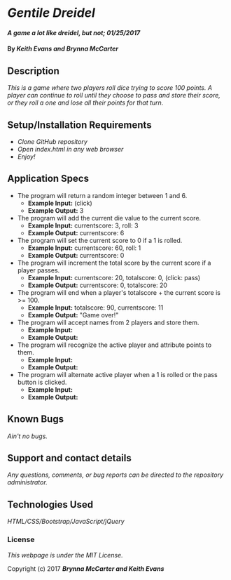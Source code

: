 # _Gentile Dreidel_

#### _A game a lot like dreidel, but not; 01/25/2017_

#### By _**Keith Evans and Brynna McCarter**_

## Description

_This is a game where two players roll dice trying to score 100 points. A player can continue to roll until they choose to pass and store their score, or they roll a one and lose all their points for that turn._

## Setup/Installation Requirements

* _Clone GitHub repository_
* _Open index.html in any web browser_
* _Enjoy!_

## Application Specs

* The program will return a random integer between 1 and 6.
  * **Example Input:** (click)
  * **Example Output:** 3
* The program will add the current die value to the current score.
  * **Example Input:** currentscore: 3, roll: 3
  * **Example Output:** currentscore: 6
* The program will set the current score to 0 if a 1 is rolled.
  * **Example Input:** currentscore: 60, roll: 1
  * **Example Output:** currentscore: 0
* The program will increment the total score by the current score if a player passes.
  * **Example Input:** currentscore: 20, totalscore: 0, (click: pass)
  * **Example Output:** currentscore: 0, totalscore: 20
* The program will end when a player's totalscore + the current score is >= 100.
  * **Example Input:** totalscore: 90, currentscore: 11
  * **Example Output:** "Game over!"
* The program will accept names from 2 players and store them.
  * **Example Input:**
  * **Example Output:**
* The program will recognize the active player and attribute points to them.
  * **Example Input:**
  * **Example Output:**
* The program will alternate active player when a 1 is rolled or the pass button is clicked.
  * **Example Input:**
  * **Example Output:**


## Known Bugs

_Ain't no bugs._

## Support and contact details

_Any questions, comments, or bug reports can be directed to the repository administrator._

## Technologies Used

_HTML/CSS/Bootstrap/JavaScript/jQuery_

### License

*This webpage is under the MIT License.*

Copyright (c) 2017 **_Brynna McCarter and Keith Evans_**
